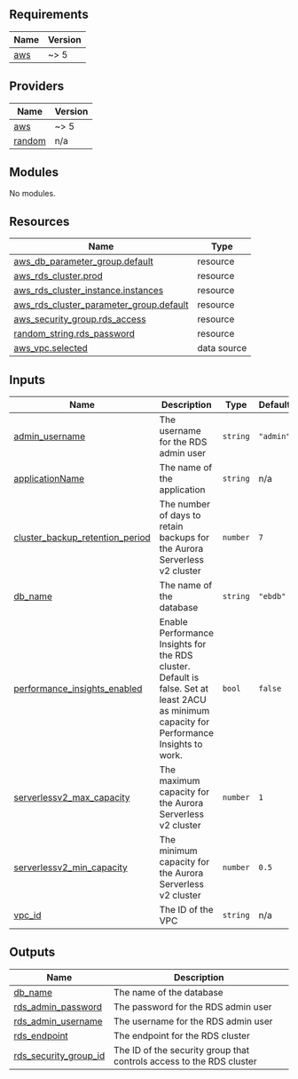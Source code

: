 ## Requirements

| Name | Version |
|------|---------|
| <a name="requirement_aws"></a> [aws](#requirement\_aws) | ~> 5 |

## Providers

| Name | Version |
|------|---------|
| <a name="provider_aws"></a> [aws](#provider\_aws) | ~> 5 |
| <a name="provider_random"></a> [random](#provider\_random) | n/a |

## Modules

No modules.

## Resources

| Name | Type |
|------|------|
| [aws_db_parameter_group.default](https://registry.terraform.io/providers/hashicorp/aws/latest/docs/resources/db_parameter_group) | resource |
| [aws_rds_cluster.prod](https://registry.terraform.io/providers/hashicorp/aws/latest/docs/resources/rds_cluster) | resource |
| [aws_rds_cluster_instance.instances](https://registry.terraform.io/providers/hashicorp/aws/latest/docs/resources/rds_cluster_instance) | resource |
| [aws_rds_cluster_parameter_group.default](https://registry.terraform.io/providers/hashicorp/aws/latest/docs/resources/rds_cluster_parameter_group) | resource |
| [aws_security_group.rds_access](https://registry.terraform.io/providers/hashicorp/aws/latest/docs/resources/security_group) | resource |
| [random_string.rds_password](https://registry.terraform.io/providers/hashicorp/random/latest/docs/resources/string) | resource |
| [aws_vpc.selected](https://registry.terraform.io/providers/hashicorp/aws/latest/docs/data-sources/vpc) | data source |

## Inputs

| Name | Description | Type | Default | Required |
|------|-------------|------|---------|:--------:|
| <a name="input_admin_username"></a> [admin\_username](#input\_admin\_username) | The username for the RDS admin user | `string` | `"admin"` | no |
| <a name="input_applicationName"></a> [applicationName](#input\_applicationName) | The name of the application | `string` | n/a | yes |
| <a name="input_cluster_backup_retention_period"></a> [cluster\_backup\_retention\_period](#input\_cluster\_backup\_retention\_period) | The number of days to retain backups for the Aurora Serverless v2 cluster | `number` | `7` | no |
| <a name="input_db_name"></a> [db\_name](#input\_db\_name) | The name of the database | `string` | `"ebdb"` | no |
| <a name="input_performance_insights_enabled"></a> [performance\_insights\_enabled](#input\_performance\_insights\_enabled) | Enable Performance Insights for the RDS cluster. Default is false. Set at least 2ACU as minimum capacity for Performance Insights to work. | `bool` | `false` | no |
| <a name="input_serverlessv2_max_capacity"></a> [serverlessv2\_max\_capacity](#input\_serverlessv2\_max\_capacity) | The maximum capacity for the Aurora Serverless v2 cluster | `number` | `1` | no |
| <a name="input_serverlessv2_min_capacity"></a> [serverlessv2\_min\_capacity](#input\_serverlessv2\_min\_capacity) | The minimum capacity for the Aurora Serverless v2 cluster | `number` | `0.5` | no |
| <a name="input_vpc_id"></a> [vpc\_id](#input\_vpc\_id) | The ID of the VPC | `string` | n/a | yes |

## Outputs

| Name | Description |
|------|-------------|
| <a name="output_db_name"></a> [db\_name](#output\_db\_name) | The name of the database |
| <a name="output_rds_admin_password"></a> [rds\_admin\_password](#output\_rds\_admin\_password) | The password for the RDS admin user |
| <a name="output_rds_admin_username"></a> [rds\_admin\_username](#output\_rds\_admin\_username) | The username for the RDS admin user |
| <a name="output_rds_endpoint"></a> [rds\_endpoint](#output\_rds\_endpoint) | The endpoint for the RDS cluster |
| <a name="output_rds_security_group_id"></a> [rds\_security\_group\_id](#output\_rds\_security\_group\_id) | The ID of the security group that controls access to the RDS cluster |

